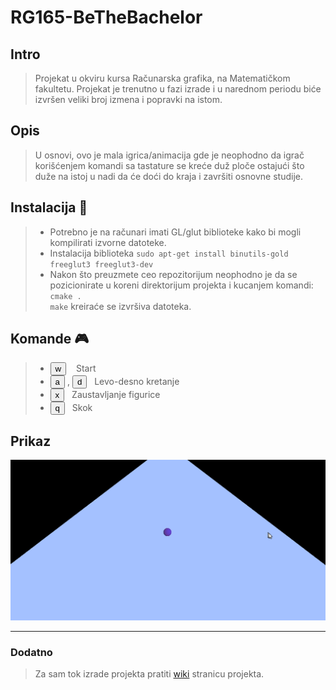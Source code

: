 # RG165-BeTheBachelor



## Intro

>Projekat u okviru kursa Računarska grafika, 
na Matematičkom fakultetu.
>Projekat je trenutno u fazi izrade i u narednom
periodu biće izvršen veliki broj izmena i popravki
na istom.

## Opis
> U osnovi, ovo je mala igrica/animacija
gde je neophodno da igrač korišćenjem komandi
sa tastature se kreće duž ploče ostajući što
duže na istoj u nadi da će doći do kraja
i završiti osnovne studije.

## Instalacija :construction:
>- Potrebno je na računari imati GL/glut biblioteke kako 
bi mogli kompilirati izvorne datoteke. 
>- Instalacija biblioteka `sudo apt-get install binutils-gold freeglut3 freeglut3-dev `
>- Nakon što preuzmete ceo repozitorijum 
neophodno je da se pozicionirate u koreni
direktorijum projekta i kucanjem komandi:  `cmake .` <br/>  `make`
kreiraće se izvršiva datoteka.



## Komande  :video_game:
>* <button>w</button> &nbsp;&nbsp; Start
>* <button>a</button> , <button>d</button> &nbsp;&nbsp;Levo-desno kretanje
>* <button>x</button>&nbsp;&nbsp; Zaustavljanje figurice
>* <button>q</button>&nbsp;&nbsp; Skok

## Prikaz
![Prikaz](screenshots/1_report.png)


---

### Dodatno
>Za sam tok izrade projekta pratiti 
[wiki](https://github.com/MATF-RG18/RG165-bethebachelor/wiki/Izve%C5%A1taji) 
stranicu projekta.
